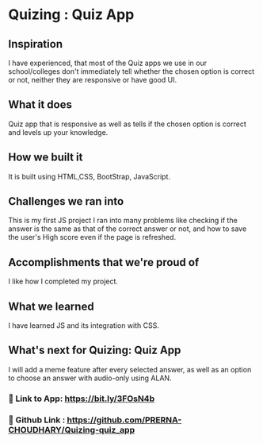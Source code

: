 # Quizing : Quiz App
## Inspiration
I have experienced, that most of the Quiz apps we use in our school/colleges don't immediately tell whether the chosen option is correct or not, neither they are responsive or have good UI. 

## What it does
Quiz app that is responsive as well as tells if the chosen option is correct and levels up your knowledge.

## How we built it
It is built using HTML,CSS, BootStrap, JavaScript.

## Challenges we ran into
This is my first JS project I ran into many problems like checking if the answer is the same as that of the correct answer or not, and how to save the user's  High score even if the page is refreshed.

## Accomplishments that we're proud of
I like how I completed my project.

## What we learned
I have learned JS and its integration with CSS.

## What's next for Quizing: Quiz App
I will add a meme feature after every selected answer, as well as an option to choose an answer with audio-only using ALAN.

### 🔗 Link to App: https://bit.ly/3FOsN4b
### 🔗 Github Link : https://github.com/PRERNA-CHOUDHARY/Quizing-quiz_app

